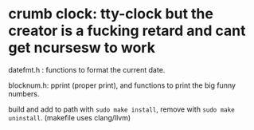 # crumb clock: tty-clock but the creator is a fucking retard and cant get ncursesw to work

datefmt.h :  functions to format the current date.

blocknum.h:  pprint (proper print), and functions to print the big funny numbers.




build and add to path with ``sudo make install``, remove with ``sudo make uninstall``. (makefile uses clang/llvm)
